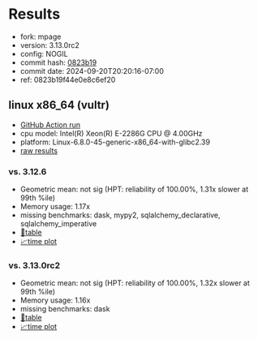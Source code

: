 # Results

- fork: mpage
- version: 3.13.0rc2
- config: NOGIL
- commit hash: [0823b19](https://github.com/mpage/cpython/commit/0823b19)
- commit date: 2024-09-20T20:20:16-07:00
- ref: 0823b19f44e0e8c6ef20

## linux x86_64 (vultr)

- [GitHub Action run](https://github.com/facebookexperimental/free-threading-benchmarking/actions/runs/10969284643)
- cpu model: Intel(R) Xeon(R) E-2286G CPU @ 4.00GHz
- platform: Linux-6.8.0-45-generic-x86_64-with-glibc2.39
- [raw results](bm-20240920-vultr-x86_64-mpage-0823b19f44e0e8c6ef20-3.13.0rc2-0823b19.json)

### vs. 3.12.6

- Geometric mean: not sig (HPT: reliability of 100.00%, 1.31x slower at 99th %ile)
- Memory usage: 1.17x
- missing benchmarks: dask, mypy2, sqlalchemy_declarative, sqlalchemy_imperative
- [📄table](bm-20240920-vultr-x86_64-mpage-0823b19f44e0e8c6ef20-3.13.0rc2-0823b19-vs-3.12.6.md)
- [📈time plot](bm-20240920-vultr-x86_64-mpage-0823b19f44e0e8c6ef20-3.13.0rc2-0823b19-vs-3.12.6.svg)

### vs. 3.13.0rc2

- Geometric mean: not sig (HPT: reliability of 100.00%, 1.32x slower at 99th %ile)
- Memory usage: 1.16x
- missing benchmarks: dask
- [📄table](bm-20240920-vultr-x86_64-mpage-0823b19f44e0e8c6ef20-3.13.0rc2-0823b19-vs-3.13.0rc2.md)
- [📈time plot](bm-20240920-vultr-x86_64-mpage-0823b19f44e0e8c6ef20-3.13.0rc2-0823b19-vs-3.13.0rc2.svg)

